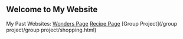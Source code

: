## Welcome to My Website
My Past Websites:
[Wonders Page](/Wonders/Tourism.html)
[Recipe Page](/recipe/recipe.html)
[Group Project](/group project/group project/shopping.html)

